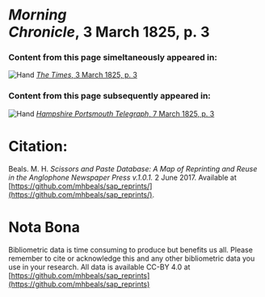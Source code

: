 # *Morning Chronicle*, 3 March 1825, p. 3  
  
### Content from this page simeltaneously appeared in:  
![Hand](http://scissorsandpaste.net/wp-content/uploads/2017/06/smallhandpointer.png) [*The Times*, 3 March 1825, p. 3](https://mhbeals.github.io/sap_html/The-Times/The-Times-3-March-1825-p-3)  
  
### Content from this page subsequently appeared in:  
![Hand](http://scissorsandpaste.net/wp-content/uploads/2017/06/smallhandpointer.png) [*Hampshire Portsmouth Telegraph*, 7 March 1825, p. 3](https://mhbeals.github.io/sap_html/Hampshire-Portsmouth-Telegraph/Hampshire-Portsmouth-Telegraph-7-March-1825-p-3)  


# Citation: 

Beals. M. H. *Scissors and Paste Database: A Map of Reprinting and Reuse in the Anglophone Newspaper Press v.1.0.1.* 2 June 2017. Available at [https://github.com/mhbeals/sap_reprints/](https://github.com/mhbeals/sap_reprints/). 

# Nota Bona

Bibliometric data is time consuming to produce but benefits us all. Please remember to cite or acknowledge this and any other bibliometric data you use in your research. All data is available CC-BY 4.0 at [https://github.com/mhbeals/sap_reprints](https://github.com/mhbeals/sap_reprints)
